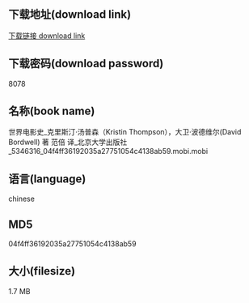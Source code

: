 ## 下载地址(download link)
[下载链接 download link](https://voluble-croquembouche-d321dc.netlify.app/?s=%E4%B8%96%E7%95%8C%E7%94%B5%E5%BD%B1%E5%8F%B2_%E5%85%8B%E9%87%8C%E6%96%AF%E6%B1%80%C2%B7%E6%B1%A4%E6%99%AE%E6%A3%AE%EF%BC%88Kristin+Thompson%EF%BC%89%EF%BC%8C%E5%A4%A7%E5%8D%AB%C2%B7%E6%B3%A2%E5%BE%B7%E7%BB%B4%E5%B0%94%28David+Bordwell%29+%E8%91%97+%E8%8C%83%E5%80%8D+%E8%AF%91_%E5%8C%97%E4%BA%AC%E5%A4%A7%E5%AD%A6%E5%87%BA%E7%89%88%E7%A4%BE_5346316_04f4ff36192035a27751054c4138ab59.mobi)

## 下载密码(download password)
8078

## 名称(book name)
世界电影史_克里斯汀·汤普森（Kristin Thompson），大卫·波德维尔(David Bordwell) 著 范倍 译_北京大学出版社_5346316_04f4ff36192035a27751054c4138ab59.mobi.mobi

## 语言(language)
chinese

## MD5
04f4ff36192035a27751054c4138ab59

## 大小(filesize)
1.7 MB
